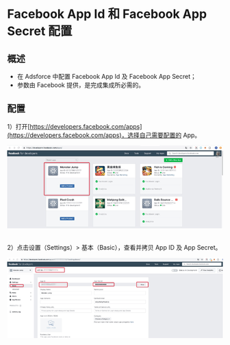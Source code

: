# Facebook App Id 和 Facebook App Secret 配置

## 概述

- 在 Adsforce 中配置 Facebook App Id 及 Facebook App Secret；
- 参数由 Facebook 提供，是完成集成所必需的。

## 配置

1）打开[https://developers.facebook.com/apps](https://developers.facebook.com/apps)，选择自己需要配置的 App。

![img](1.png)­­

2）点击设置（Settings）> 基本（Basic），查看并拷贝 App ID 及 App Secret。

![img](2.png)